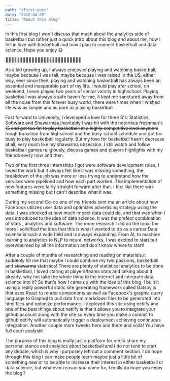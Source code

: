 ```yaml
---
path: "/first-post"
date: "2018-04-09"
title: "About this Blog"
---
```

In this first blog I won't discuss that much about the analytics side of basketball but rather just a quick intro
about this blog and about me, how I fell in love with basketball and how I plan to connect basketball and
data science. Hope you enjoy 😃

🏀🏀🏀🏀🏀🏀🏀🏀🏀🏀🏀🏀🏀🏀🏀🏀🏀🏀🏀🏀🏀🏀🏀🏀🏀🏀

As a kid growing up, I always enojoyed playing and watching basketball, maybe because I was tall,
 maybe because I was raised in the US, either way, ever since then, playing and watching basketball has always been 
 an essential and inseparable part of my life. I would play afer school, on weekend, I even played two years
 of senior varsity in highschool. Playing basketball was always a safe haven for me, it kept me sanctured away from all the noise from 
 this forever busy world, there were times when I wished life was as simple and as pure as playing basketball.
 
Fast forward to University, I developed a love for three S's: Statistics, Software and Shawarmas.Inevitably I was hit 
with the notorious freshman's ~~15 and got too fat to play basketball at a highly competitive level anymore~~
rough transition from highschool and the busy school schedule and got too busy to play basketball regularly. 
But my love for basketball hasn't decrease at all, very much like my shawarma obsession. I still watch and follow 
basketball games religiously, discuss games and players highlights with my friends every now and then. 

Two of the first three internships I got were software development roles, I loved the work but it always felt like
 it was missing something, the breakdown of the job was more or less trying to understand how the services were 
 pipelined and how each part worked. The implementation of new features were fairly straight forward after that. 
 I feel like there was something missing but I can't describe what it was. 
  
During my second Co-op one of my friends sent me an article about how Facebook utilizes user data and optimizes 
advertising strategy using the data. I was shocked at how much impact  data could do, and that
was when I was introduced to the idea of data science. It was the prefect combination of stats , analytics and 
software. The more research I did on the topic the more I solidified the idea that this is what I wanted to do 
as a career.Data science is such a wide field and is always expanding. From AI, to machine learning to analytics
to NLP to neural networks. I was excited to start but overwhelmed by all the information and don't know where 
to start! 

After a couple of months of researching and reading on materials,it suddenly hit me that maybe I could combine 
my two passions, basketball and ~~shawarma~~  statistics! There are plenty of statistical analytics to be done in 
basketball, I loved staring at players/teams stats and talking about it already, why not take the whole thing to 
the internet and integrate data science into it? So that's how I came up with the idea of this blog, I built it using
a really powerful static site generating framework called Gatsby.js that uses React to render components as well
as Facebook's graphic query language to Graphql to pull data from markdown files to be generated into html files
and optimize performance. I deployed this site using netlify and one of the best things about netlify is that 
it allows you to integrate your github account along with the site so every time you make a commit to github netlify 
will automatically trigger a deployment achieving continuous integration. Another couple more tweeks here and there 
and voilà! You have full court analysis!

The purpose of this blog is really just a platform for me to share my personal stance and analytics about basketball
and I do not tend to start any debate, which is why i purposely left out a comment section. I do hope through this 
 blog I can make people learn maybe just a little bit of something new or to be able to increase their interest 
 in either basketball or data science, but whatever reason you came for, I really do hope you enjoy the blog!!




